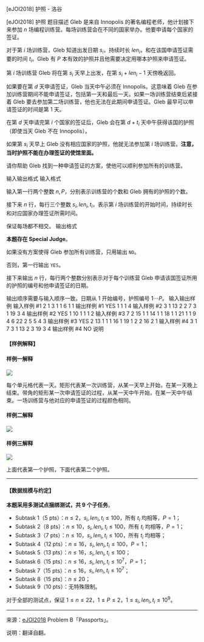 



[eJOI2018] 护照 - 洛谷














[eJOI2018] 护照
题目描述
Gleb 是来自 Innopolis 的著名编程老师，他计划接下来参加 $n$ 场编程训练营。每场训练营会在不同的国家举办。他要申请每个国家的签证。

对于第 $i$ 场训练营，Gleb 知道出发日期 $s_i$，持续时长 $len_i$，和在该国申请签证需要的时间 $t_i$。Gleb 有 $P$ 本有效的护照并且他需要决定用哪本护照来申请签证。

第 $i$ 场训练营 Gleb 将在第 $s_i$ 天早上出发，在第 $s_i+len_i-1$ 天傍晚返回。

如果要在第 $d$ 天申请签证，Gleb 当天中午必须在 Innopolis。这意味着 Gleb 在参加训练营期间不能申请签证，包括第一天和最后一天。如果一场训练营结束后紧接着 Gleb 要去参加第二场训练营，他也无法在此期间申请签证。Gleb 最早可以申请签证的时间是第 $1$ 天。

在第 $d$ 天申请完第 $i$ 个国家的签证后，Gleb 会在第 $d+t_i$ 天中午获得该国的护照（即使当天 Gleb 不在 Innopolis）。

如果第 $s_i$ 天早上 Gleb 没有相应国家的护照，他就无法参加第 $i$ 场训练营。**注意，当时护照不能在办理签证的使馆里面。**

请你帮助 Gleb 找到一种申请签证的方案，使他可以顺利参加所有的训练营。


输入输出格式
输入格式

输入第一行两个整数 $n,P$，分别表示训练营的个数和 Gleb 拥有的护照的个数。

接下来 $n$ 行，每行三个整数 $s_i,len_i,t_i$，表示第 $i$ 场训练营的开始时间，持续时长和对应国家办理签证所需时间。

保证每场都不相交。
输出格式

**本题存在 Special Judge**。

如果没有方案使得 Gleb 参加所有训练营，只用输出 `NO`。

否则，第一行输出 `YES`。

接下来输出 $n$ 行，每行两个整数分别表示对于每个训练营 Gleb 申请该国签证所用的护照的编号和他申请签证的日期。

输出顺序需要与输入顺序一致。日期从 $1$ 开始编号，护照编号 $1\cdots P$。
输入输出样例
输入样例 #1
2 1
3 1 1
6 1 1
输出样例 #1
YES
1 1
1 4
输入样例 #2
3 1
13 2 2
7 3 1
19 3 4
输出样例 #2
YES
1 10
1 1
1 2
输入样例 #3
7 2
15 1 1
14 1 1
18 1 1
21 1 1
9 4 6
22 2 5
5 4 3
输出样例 #3
YES
2 13
1 1
1 16
1 19
1 2
2 16
2 1
输入样例 #4
3 1
7 3 1
13 2 3
19 3 4
输出样例 #4
NO
说明
#### 【样例解释】

#### 样例一解释

![](https://cdn.luogu.com.cn/upload/image_hosting/c2degmc3.png)

每个单元格代表一天。矩形代表某一次训练营，从某一天早上开始，在某一天晚上结束。带角的矩形某一次申请签证的过程，从某一天中午开始，在某一天中午结束。一场训练营与他对应的申请签证的过程颜色相同。

#### 样例二解释

![](https://cdn.luogu.com.cn/upload/image_hosting/8rql971w.png)

#### 样例三解释

![](https://cdn.luogu.com.cn/upload/image_hosting/ek61oh53.png)

上面代表第一个护照，下面代表第二个护照。

---

#### 【数据规模与约定】

**本题采用多测试点捆绑测试，共 9 个子任务**。

- Subtask 1（5 pts）：$n\leq 2$，$s_i,len_i,t_i\leq 100$，所有 $t_i$ 均相等，$P=1$；
- Subtask 2（8 pts）：$n\leq 10$，$s_i,len_i,t_i\leq 100$，所有 $t_i$ 均相等，$P=1$；
- Subtask 3（7 pts）：$n\leq 10$，$s_i,len_i,t_i\leq 100$，所有 $t_i$ 均相等；
- Subtask 4（12 pts）：$n\leq 16$，$s_i,len_i,t_i\leq 100$，$P=1$；
- Subtask 5（13 pts）：$n\leq 16$，$s_i,len_i,t_i\leq 100$；
- Subtask 6（15 pts）：$n\leq 16$，$s_i,len_i,t_i\leq 10^7$，$P=1$；
- Subtask 7（15 pts）：$n\leq 16$，$s_i,len_i,t_i\leq 10^7$；
- Subtask 8（15 pts）：$n\leq 20$；
- Subtask 9（10 pts）：无特殊限制。

对于全部的测试点，保证 $1\leq n\leq 22$，$1\leq P\leq 2$，$1\leq s_i,len_i,t_i\leq 10^9$。

---

来源：[eJOI2018](http://ejoi2018.org/) Problem B「Passports」。

说明：翻译自翻。






